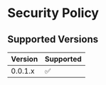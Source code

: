 # Security Policy

## Supported Versions

| Version | Supported          |
| ------- | ------------------ |
| 0.0.1.x   | :white_check_mark: |
